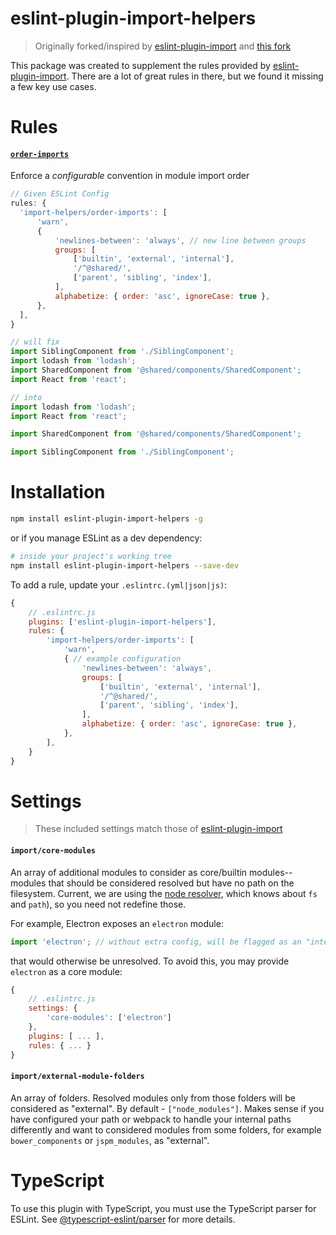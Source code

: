 # eslint-plugin-import-helpers

> Originally forked/inspired by [eslint-plugin-import](https://github.com/benmosher/eslint-plugin-import) and [this fork](https://github.com/dannysindra/eslint-plugin-import)

This package was created to supplement the rules provided by [eslint-plugin-import](https://github.com/benmosher/eslint-plugin-import). There are a lot of great rules in there, but we found it missing a few key use cases.

# Rules

#### [`order-imports`]

Enforce a _configurable_ convention in module import order

```javascript
// Given ESLint Config
rules: {
  'import-helpers/order-imports': [
      'warn',
      {
          'newlines-between': 'always', // new line between groups
          groups: [
              ['builtin', 'external', 'internal'],
              '/^@shared/',
              ['parent', 'sibling', 'index'],
          ],
          alphabetize: { order: 'asc', ignoreCase: true },
      },
  ],
}

// will fix
import SiblingComponent from './SiblingComponent';
import lodash from 'lodash';
import SharedComponent from '@shared/components/SharedComponent';
import React from 'react';

// into
import lodash from 'lodash';
import React from 'react';

import SharedComponent from '@shared/components/SharedComponent';

import SiblingComponent from './SiblingComponent';
```

[`order-imports`]: ./docs/rules/order-imports.md

# Installation

```sh
npm install eslint-plugin-import-helpers -g
```

or if you manage ESLint as a dev dependency:

```sh
# inside your project's working tree
npm install eslint-plugin-import-helpers --save-dev
```

To add a rule, update your `.eslintrc.(yml|json|js)`:

```js
{
    // .eslintrc.js
    plugins: ['eslint-plugin-import-helpers'],
    rules: {
        'import-helpers/order-imports': [
            'warn',
            { // example configuration
                'newlines-between': 'always',
                groups: [
                    ['builtin', 'external', 'internal'],
                    '/^@shared/',
                    ['parent', 'sibling', 'index'],
                ],
                alphabetize: { order: 'asc', ignoreCase: true },
            },
        ],
    }
}
```

# Settings

> These included settings match those of [eslint-plugin-import](https://github.com/benmosher/eslint-plugin-import)

#### `import/core-modules`

An array of additional modules to consider as core/builtin modules--modules that should
be considered resolved but have no path on the filesystem. Current, we are using the [node resolver](https://github.com/benmosher/eslint-plugin-import/tree/master/resolvers/node), which knows about `fs` and
`path`), so you need not redefine those.

For example, Electron exposes an `electron` module:

```js
import 'electron'; // without extra config, will be flagged as an "internal" module
```

that would otherwise be unresolved. To avoid this, you may provide `electron` as a
core module:

```js
{
    // .eslintrc.js
    settings: {
        'core-modules': ['electron']
    },
    plugins: [ ... ],
    rules: { ... }
}
```

#### `import/external-module-folders`

An array of folders. Resolved modules only from those folders will be considered as "external". By default - `["node_modules"]`. Makes sense if you have configured your path or webpack to handle your internal paths differently and want to considered modules from some folders, for example `bower_components` or `jspm_modules`, as "external".

# TypeScript

To use this plugin with TypeScript, you must use the TypeScript parser for ESLint. See [@typescript-eslint/parser](https://github.com/typescript-eslint/typescript-eslint/tree/master/packages/parser) for more details.
